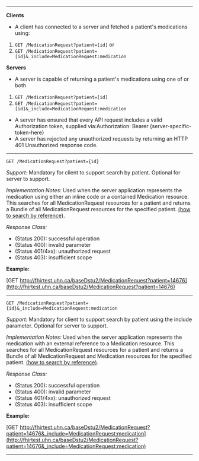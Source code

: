 

-------------------------
**Clients**

-  A client has connected to a server and fetched a patient's medications using:

1. `GET /MedicationRequest?patient=[id]` or
1. `GET /MedicationRequest?patient=[id]&_include=MedicationRequest:medication`

**Servers**

- A server is capable of returning a patient's medications using one of or both

1. `GET /MedicationRequest?patient=[id]`
1. `GET /MedicationRequest?patient=[id]&_include=MedicationRequest:medication`


- A server has ensured that every API request includes a valid Authorization token, supplied via:Authorization: Bearer {server-specific-token-here}
- A server has rejected any unauthorized requests by returning an HTTP 401 Unauthorized response code.

-----------

`GET /MedicationRequest?patient={id}`

*Support:* Mandatory for client to support search by patient.  Optional for server to support.

*Implementation Notes:*  Used when the server application represents the medication using either an inline code or a contained Medication resource. This searches for all MedicationRequest resources for a patient and returns a Bundle of all MedicationRequest resources for the specified patient.  [(how to search by reference)].

*Response Class:*

-   (Status 200): successful operation
-   (Status 400): invalid parameter
-   (Status 401/4xx): unauthorized request
-   (Status 403): insufficient scope

**Example:**

[GET http://fhirtest.uhn.ca/baseDstu2/MedicationRequest?patient=14676](http://fhirtest.uhn.ca/baseDstu2/MedicationRequest?patient=14676)

-----------

`GET /MedicationRequest?patient={id}&_include=MedicationRequest:medication`

*Support:* Mandatory for client to support search by patient using the include parameter.  Optional for server to support.

*Implementation Notes:*  Used when the server application represents the medication with an external reference to  a Medication resource. This searches for all MedicationRequest resources for a patient and returns a Bundle of all MedicationRequest and Medication resources for the specified patient.  [(how to search by reference)].

*Response Class:*

-   (Status 200): successful operation
-   (Status 400): invalid parameter
-   (Status 401/4xx): unauthorized request
-   (Status 403): insufficient scope

**Example:**

[GET http://fhirtest.uhn.ca/baseDstu2/MedicationRequest?patient=14676&_include=MedicationRequest:medication](http://fhirtest.uhn.ca/baseDstu2/MedicationRequest?patient=14676&_include=MedicationRequest:medication)

-----

  [(how to search by reference)]: http://hl7.org/fhir/DSTU2/search.html#reference
  [(how to search by token)]: http://hl7.org/fhir/DSTU2/search.html#token
  [Composite Search Parameters]: http://build.fhir.org/search.html#combining
  [(how to search by date)]: http://hl7.org/fhir/DSTU2/search.html#date
